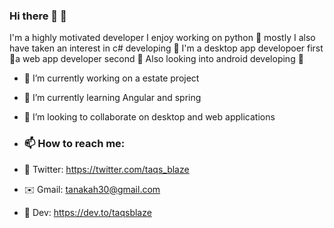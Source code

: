 ### Hi there 👋 🚀

I'm a highly motivated developer I enjoy working on python 🥇 mostly
I also have taken an interest in c# developing 🥇
I'm a desktop app developoer first 🥇a web app developer second 🥈
Also looking into android developing 🤖


- 🔭 I’m currently working on a estate project
- 🌱 I’m currently learning Angular and spring
- 👯 I’m looking to collaborate on desktop and web applications

- ### 📫 How to reach me:
- 🔗 Twitter: https://twitter.com/taqs_blaze
- ✉️ Gmail: tanakah30@gmail.com
- 🔗 Dev: https://dev.to/taqsblaze
